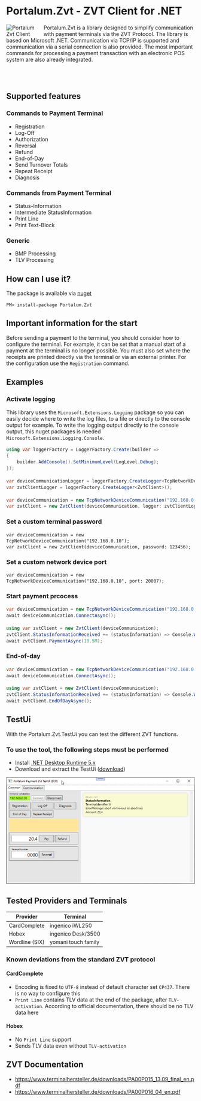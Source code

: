 # Portalum.Zvt - ZVT Client for .NET

<img src="https://raw.githubusercontent.com/Portalum/Portalum.Zvt/main/doc/logo.png" width="100" title="Portalum Zvt Client" alt="Portalum Zvt Client" align="left">

Portalum.Zvt is a library designed to simplify communication with payment terminals via the ZVT Protocol. The library is based on Microsoft .NET. Communication via TCP/IP is supported and communication via a serial connection is also provided. The most important commands for processing a payment transaction with an electronic POS system are also already integrated.

<br>
<br>

## Supported features

### Commands to Payment Terminal

- Registration
- Log-Off
- Authorization
- Reversal
- Refund
- End-of-Day
- Send Turnover Totals
- Repeat Receipt
- Diagnosis

### Commands from Payment Terminal

- Status-Information
- Intermediate StatusInformation
- Print Line
- Print Text-Block

### Generic

- BMP Processing
- TLV Processing

## How can I use it?

The package is available via [nuget](https://www.nuget.org/packages/Portalum.Zvt)
```
PM> install-package Portalum.Zvt
```

## Important information for the start

Before sending a payment to the terminal, you should consider how to configure the terminal. For example, it can be set that a manual start of a payment at the terminal is no longer possible. You must also set where the receipts are printed directly via the terminal or via an external printer. For the configuration use the `Registration` command.

## Examples

### Activate logging

This library uses the `Microsoft.Extensions.Logging` package so you can easily decide where to write the log files, to a file or directly to the console output for example.
To write the logging output directly to the console output, this nuget packages is needed `Microsoft.Extensions.Logging.Console`.

```cs
using var loggerFactory = LoggerFactory.Create(builder =>
{
    builder.AddConsole().SetMinimumLevel(LogLevel.Debug);
});

var deviceCommunicationLogger = loggerFactory.CreateLogger<TcpNetworkDeviceCommunication>();
var zvtClientLogger = loggerFactory.CreateLogger<ZvtClient>();

var deviceCommunication = new TcpNetworkDeviceCommunication("192.168.0.10", logger: deviceCommunicationLogger);
var zvtClient = new ZvtClient(deviceCommunication, logger: zvtClientLogger);
```

### Set a custom terminal password

```
var deviceCommunication = new TcpNetworkDeviceCommunication("192.168.0.10");
var zvtClient = new ZvtClient(deviceCommunication, password: 123456);
```

### Set a custom network device port

```
var deviceCommunication = new TcpNetworkDeviceCommunication("192.168.0.10", port: 20007);
```

### Start payment prcocess
```cs
var deviceCommunication = new TcpNetworkDeviceCommunication("192.168.0.10");
await deviceCommunication.ConnectAsync();

using var zvtClient = new ZvtClient(deviceCommunication);
zvtClient.StatusInformationReceived += (statusInformation) => Console.WriteLine(statusInformation.ErrorMessage);
await zvtClient.PaymentAsync(10.5M);
```

### End-of-day
```cs
var deviceCommunication = new TcpNetworkDeviceCommunication("192.168.0.10");
await deviceCommunication.ConnectAsync();

using var zvtClient = new ZvtClient(deviceCommunication);
zvtClient.StatusInformationReceived += (statusInformation) => Console.WriteLine(statusInformation.ErrorMessage);
await zvtClient.EndOfDayAsync();
```

## TestUi
With the Portalum.Zvt.TestUi you can test the different ZVT functions.

### To use the tool, the following steps must be performed

- Install [.NET Desktop Runtime 5.x](https://dotnet.microsoft.com/download/dotnet/5.0)
- Download and extract the TestUi ([download](https://github.com/Portalum/Portalum.Zvt/releases/latest/download/Portalum.Zvt.TestUi.zip))

![Portalum.Zvt.TestUi](/doc/TestUi.png)

## Tested Providers and Terminals

Provider | Terminal | 
--- | --- |
CardComplete | ingenico iWL250 |
Hobex | ingenico Desk/3500 |
Wordline (SIX) | yomani touch family |

### Known deviations from the standard ZVT protocol

#### CardComplete
- Encoding is fixed to `UTF-8` instead of default character set `CP437`. There is no way to configure this
- `Print Line` contains TLV data at the end of the package, after `TLV-activation`. According to official documentation, there should be no TLV data here

#### Hobex
- No `Print Line` support
- Sends TLV data even without `TLV-activation`

## ZVT Documentation
- https://www.terminalhersteller.de/downloads/PA00P015_13.09_final_en.pdf
- https://www.terminalhersteller.de/downloads/PA00P016_04_en.pdf

